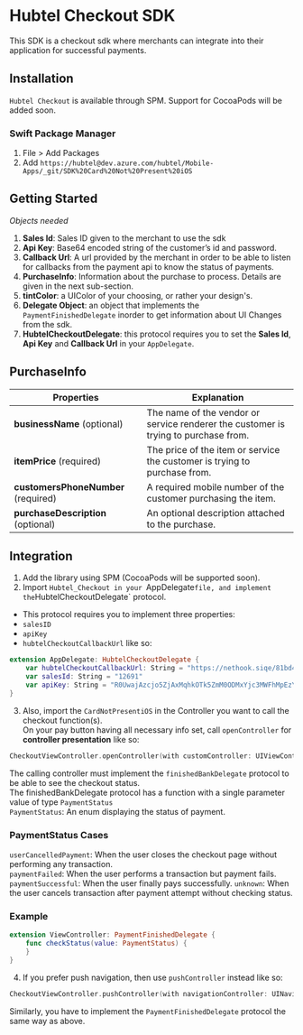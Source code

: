 # Hubtel Checkout SDK  
This SDK is a checkout sdk where merchants can integrate into their application for successful payments.  
  
## Installation  
  
`Hubtel Checkout` is available through SPM. Support for CocoaPods will be added soon.
  
### Swift Package Manager  
1. File > Add Packages  
2. Add `https://hubtel@dev.azure.com/hubtel/Mobile-Apps/_git/SDK%20Card%20Not%20Present%20iOS`  
  
## Getting Started  
_Objects needed_  
1. **Sales Id**: Sales ID given to the merchant to use the sdk  
2. **Api Key**: Base64 encoded string of the customer’s id and password.  
3. **Callback Url**: A url provided by the merchant in order to be able to listen for callbacks from the payment api to know the status of payments.  
4. **PurchaseInfo**: Information about the purchase to process. Details are given in the next sub-section.  
5. **tintColor**: a UIColor of your choosing, or rather your design's.  
6. **Delegate Object**: an object that implements the `PaymentFinishedDelegate` inorder to get information about UI Changes from the sdk.  
7. **HubtelCheckoutDelegate**: this protocol requires you to set the **Sales Id**, **Api Key** and **Callback Url** in your `AppDelegate`.  
## PurchaseInfo  
| Properties | Explanation |  
|--|--|  
| **businessName** (optional) | The name of the vendor or service renderer the customer is trying to purchase from. |  
| **itemPrice** (required) | The price of the item or service the customer is trying to purchase from.|  
| **customersPhoneNumber** (required) | A required mobile number of the customer purchasing the item. |  
| **purchaseDescription** (optional)| An optional description attached to the purchase. |  
## Integration  
1. Add the library using SPM (CocoaPods will be supported soon).  
2. Import `Hubtel_Checkout in your `AppDelegate` file, and implement the `HubtelCheckoutDelegate` protocol.  
- This protocol requires you to implement three properties:  
- `salesID`  
- `apiKey `  
- `hubtelCheckoutCallbackUrl` like so:  
```swift  
extension AppDelegate: HubtelCheckoutDelegate {  
    var hubtelCheckoutCallbackUrl: String = "https://nethook.siqe/81bd4704-d87a-4177-913b-ec42533f51c2"  
    var salesId: String = "12691"  
    var apiKey: String = "R0UwajAzcjo5ZjAxMqhkOTk5ZmM0ODMxYjc3MWFhMpEzYTNjMThbNA=="  
}  
```  
3. Also, import the `CardNotPresentiOS` in the Controller you want to call the checkout function(s).  
On your pay button having all necessary info set, call `openController` for **controller presentation** like so:  
```swift  
CheckoutViewController.openController(with customController: UIViewController, purchaseInfo: PurchaseInfo, delegate: PaymentFinishedDelegate, tintColor: UIColor? = nil)
```  
The calling controller must implement the `finishedBankDelegate` protocol to be able to see the checkout status.  
The finishedBankDelegate protocol has a function with a single parameter value of type `PaymentStatus`  
`PaymentStatus`: An enum displaying the status of payment.  
### PaymentStatus Cases
`userCancelledPayment`: When the user closes the checkout page without performing any transaction.  
`paymentFailed`: When the user performs a transaction but payment fails.  
`paymentSuccessful`: When the user finally pays successfully.
`unknown`: When the user cancels transaction after payment attempt without checking status.
### Example  
```swift  
extension ViewController: PaymentFinishedDelegate {  
    func checkStatus(value: PaymentStatus) {  
    }
}
```
4. If you prefer push navigation, then use `pushController` instead like so:  
```swift  
CheckoutViewController.pushController(with navigationController: UINavigationController?, purchaseInfo: PurchaseInfo, delegate: finishedBankDelegate, tintColor: UIColor? = nil)  
```  
Similarly, you have to implement the `PaymentFinishedDelegate` protocol the same way as above.

